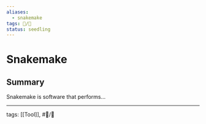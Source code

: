 ```yaml
---
aliases:
  - snakemake
tags: 📝/🌱
status: seedling
---
```


# Snakemake

## Summary

Snakemake is software that performs...

---

tags: [[Tool]], #📝/🌱